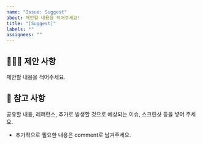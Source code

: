 ```yaml
---
name: "Issue: Suggest"
about: 제안할 내용을 적어주세요!
title: "[Suggest]"
labels: ""
assignees: ""
---
```


## 🙋🏻‍♂️ 제안 사항

제안할 내용을 적어주세요.

## 📖 참고 사항

공유할 내용, 레퍼런스, 추가로 발생할 것으로 예상되는 이슈, 스크린샷 등을 넣어 주세요.

- 추가적으로 필요한 내용은 comment로 남겨주세요.
